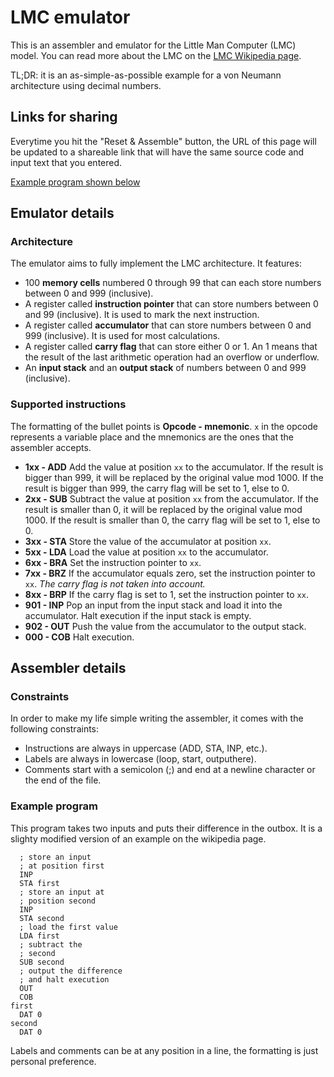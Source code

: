 # LMC emulator

This is an assembler and emulator for the Little Man Computer (LMC) model.
You can read more about the LMC on the [LMC Wikipedia page](https://en.wikipedia.org/wiki/Little_man_computer).

TL;DR: it is an as-simple-as-possible example for a von Neumann architecture using decimal numbers.

## Links for sharing

Everytime you hit the "Reset & Assemble" button, the URL of this page will be updated to a shareable link that will have the same source code and input text that you entered.

[Example program shown below](https://pbrinkmeier.github.io/lmc-emulator/#eyJzIjoiICA7IHN0b3JlIGFuIGlucHV0XG4gIDsgYXQgcG9zaXRpb24gZmlyc3RcbiAgSU5QXG4gIFNUQSBmaXJzdFxuICA7IHN0b3JlIGFuIGlucHV0IGF0XG4gIDsgcG9zaXRpb24gc2Vjb25kXG4gIElOUFxuICBTVEEgc2Vjb25kXG4gIDsgbG9hZCB0aGUgZmlyc3QgdmFsdWVcbiAgTERBIGZpcnN0XG4gIDsgc3VidHJhY3QgdGhlXG4gIDsgc2Vjb25kXG4gIFNVQiBzZWNvbmRcbiAgOyBvdXRwdXQgdGhlIGRpZmZlcmVuY2VcbiAgOyBhbmQgaGFsdCBleGVjdXRpb25cbiAgT1VUXG4gIENPQlxuZmlyc3RcbiAgREFUIDBcbnNlY29uZFxuICBEQVQgMCIsImkiOiI4NzQsIDQxOSJ9)

## Emulator details

### Architecture

The emulator aims to fully implement the LMC architecture.
It features:

- 100 **memory cells** numbered 0 through 99 that can each store numbers between 0 and 999 (inclusive).
- A register called **instruction pointer** that can store numbers between 0 and 99 (inclusive).
It is used to mark the next instruction.
- A register called **accumulator** that can store numbers between 0 and 999 (inclusive).
It is used for most calculations.
- A register called **carry flag** that can store either 0 or 1.
An 1 means that the result of the last arithmetic operation had an overflow or underflow.
- An **input stack** and an **output stack** of numbers between 0 and 999 (inclusive).

### Supported instructions

The formatting of the bullet points is **Opcode - mnemonic**.
`x` in the opcode represents a variable place and the mnemonics are the ones that the assembler accepts.

- **1xx - ADD** Add the value at position `xx` to the accumulator.
If the result is bigger than 999, it will be replaced by the original value mod 1000.
If the result is bigger than 999, the carry flag will be set to 1, else to 0.
- **2xx - SUB** Subtract the value at position `xx` from the accumulator.
If the result is smaller than 0, it will be replaced by the original value mod 1000.
If the result is smaller than 0, the carry flag will be set to 1, else to 0.
- **3xx - STA** Store the value of the accumulator at position `xx`.
- **5xx - LDA** Load the value at position `xx` to the accumulator.
- **6xx - BRA** Set the instruction pointer to `xx`.
- **7xx - BRZ** If the accumulator equals zero, set the instruction pointer to `xx`. *The carry flag is not taken into account.*
- **8xx - BRP** If the carry flag is set to 1, set the instruction pointer to `xx`.
- **901 - INP** Pop an input from the input stack and load it into the accumulator. Halt execution if the input stack is empty.
- **902 - OUT** Push the value from the accumulator to the output stack.
- **000 - COB** Halt execution.

## Assembler details

### Constraints

In order to make my life simple writing the assembler, it comes with the following constraints:

- Instructions are always in uppercase (ADD, STA, INP, etc.).
- Labels are always in lowercase (loop, start, outputhere).
- Comments start with a semicolon (;) and end at a newline character or the end of the file.

### Example program

This program takes two inputs and puts their difference in the outbox.
It is a slighty modified version of an example on the wikipedia page.

```
  ; store an input
  ; at position first
  INP
  STA first
  ; store an input at
  ; position second
  INP
  STA second
  ; load the first value
  LDA first
  ; subtract the
  ; second
  SUB second
  ; output the difference
  ; and halt execution
  OUT
  COB
first
  DAT 0
second
  DAT 0
```

Labels and comments can be at any position in a line, the formatting is just personal preference.

